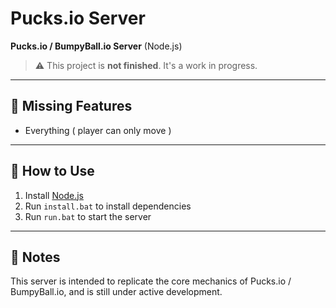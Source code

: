 # Pucks.io Server


**Pucks.io / BumpyBall.io Server** (Node.js)

> ⚠️ This project is **not finished**. It's a work in progress.

---

## 🚧 Missing Features
- Everything ( player can only move )

---

## 🔧 How to Use

1. Install [Node.js](https://nodejs.org/)
2. Run `install.bat` to install dependencies
3. Run `run.bat` to start the server

---

## 📁 Notes
This server is intended to replicate the core mechanics of Pucks.io / BumpyBall.io, and is still under active development.
